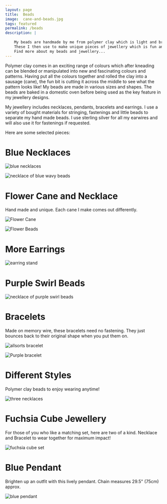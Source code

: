 ```yaml
---
layout: page
title:  Beads
image:  cane-and-beads.jpg
tags: featured
permalink: /beads
description: |
    
    My beads are handmade by me from polymer clay which is light and brightly coloured.
    These I then use to make unique pieces of jewellery which is fun and easy to wear, and available to purchase.
    Find more about my beads and jewellery...
---
```


Polymer clay comes in an exciting range of colours which after kneading can be blended or manipulated into new and fascinating colours and patterns.  Having put all the colours together and rolled the clay into a sausage (cane), the fun bit is cutting it across the middle to see what the pattern looks like!
My beads are made in various sizes and shapes. The beads are baked in a domestic oven before being used as the key feature in my jewellery designs.

My jewellery includes necklaces, pendants, bracelets and earrings. I use a variety of bought materials for stringing, fastenings and little beads to separate my hand made beads. I use sterling silver for all my earwires and will also use it for fastenings if requested.

Here are some selected pieces:

# Blue Necklaces

![blue necklaces](/images/Blue-Necklaces.jpg)

![necklace of blue wavy beads](/images/Blue-Wavy.jpg)

# Flower Cane and Necklace

 Hand made and unique. Each cane I make comes out differently.

![Flower Cane](/images/Flower-Cane.jpg)

![Flower Beads](/images/Flower-Beads.jpg)

# More Earrings

![earring stand](/images/Earring-Stand.jpg)

# Purple Swirl Beads

![necklace of purple swirl beads](/images/Purple-Swirl.jpg)

# Bracelets

Made on memory wire, these bracelets need no fastening. They just bounces back to their original shape when you put them on.

![allsorts bracelet](/images/Allsorts-Bracelet.jpg)

![Purple bracelet](/images/Purple-Bracelet.jpg)

# Different Styles

Polymer clay beads to enjoy wearing anytime!

![three necklaces](/images/Three-Necklaces.jpg)

# Fuchsia Cube Jewellery

For those of you who like a matching set, here are two of a kind.
Necklace and Bracelet to wear together for maximum impact!

![fuchsia cube set](/images/Fuchsia-Cubes.jpg)

# Blue Pendant

Brighten up an outfit with this lively pendant. 
Chain measures 29.5" (75cm) approx.

![blue pendant](/images/Blue-Pendant.jpg)

